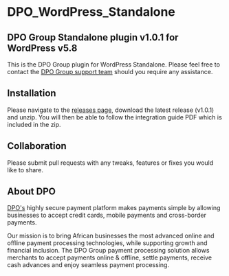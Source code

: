 # DPO_WordPress_Standalone

## DPO Group Standalone plugin v1.0.1 for WordPress v5.8

This is the DPO Group plugin for WordPress Standalone. Please feel free to contact
the [DPO Group support team](https://dpogroup.com/contact-us/) should you require any assistance.

## Installation

Please navigate to the [releases page](https://github.com/DPO-Group/DPO_Wordpress_Standalone/releases), download the
latest release (v1.0.1) and unzip. You will then be able to follow the integration guide PDF which is included in the
zip.

## Collaboration

Please submit pull requests with any tweaks, features or fixes you would like to share.

## About DPO

[DPO's](https://dpogroup.com/) highly secure payment platform makes payments simple by allowing businesses to
accept credit cards, mobile payments and cross-border payments.

Our mission is to bring African businesses the most advanced online and offline payment processing technologies, while
supporting growth and financial inclusion. The DPO Group payment processing solution allows merchants to accept payments
online & offline, settle payments, receive cash advances and enjoy seamless payment processing.
